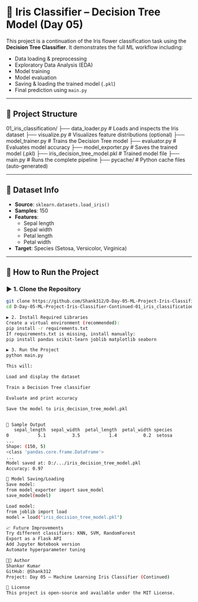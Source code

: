 # 🌸 Iris Classifier – Decision Tree Model (Day 05)

This project is a continuation of the Iris flower classification task using the **Decision Tree Classifier**. It demonstrates the full ML workflow including:

- Data loading & preprocessing
- Exploratory Data Analysis (EDA)
- Model training
- Model evaluation
- Saving & loading the trained model (`.pkl`)
- Final prediction using `main.py`

---

## 📂 Project Structure

01_iris_classification/
├── data_loader.py # Loads and inspects the Iris dataset
├── visualize.py # Visualizes feature distributions (optional)
├── model_trainer.py # Trains the Decision Tree model
├── evaluator.py # Evaluates model accuracy
├── model_exporter.py # Saves the trained model (.pkl)
├── iris_decision_tree_model.pkl # Trained model file
├── main.py # Runs the complete pipeline
├── pycache/ # Python cache files (auto-generated)


---

## 🧠 Dataset Info

- **Source**: `sklearn.datasets.load_iris()`
- **Samples**: 150
- **Features**:
  - Sepal length
  - Sepal width
  - Petal length
  - Petal width
- **Target**: Species (Setosa, Versicolor, Virginica)

---

## 🚀 How to Run the Project

### ▶️ 1. Clone the Repository

```bash
git clone https://github.com/Shank312/D-Day-05-ML-Project-Iris-Classifier-Continued-01_iris_classification.git
cd D-Day-05-ML-Project-Iris-Classifier-Continued-01_iris_classification

▶️ 2. Install Required Libraries
Create a virtual environment (recommended):
pip install -r requirements.txt
If requirements.txt is missing, install manually:
pip install pandas scikit-learn joblib matplotlib seaborn

▶️ 3. Run the Project
python main.py

This will:

Load and display the dataset

Train a Decision Tree classifier

Evaluate and print accuracy

Save the model to iris_decision_tree_model.pkl


🧪 Sample Output
   sepal_length  sepal_width  petal_length  petal_width species
0           5.1          3.5           1.4          0.2  setosa
...
Shape: (150, 5)
<class 'pandas.core.frame.DataFrame'>
...
Model saved at: D:/.../iris_decision_tree_model.pkl
Accuracy: 0.97

💾 Model Saving/Loading
Save model:
from model_exporter import save_model
save_model(model)

Load model:
from joblib import load
model = load("iris_decision_tree_model.pkl")

📈 Future Improvements
Try different classifiers: KNN, SVM, RandomForest
Export as a Flask API
Add Jupyter Notebook version
Automate hyperparameter tuning

👨‍💻 Author
Shankar Kumar
GitHub: @Shank312
Project: Day 05 – Machine Learning Iris Classifier (Continued)

📄 License
This project is open-source and available under the MIT License.

